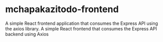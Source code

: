 # mchapakazitodo-frontend

A simple React frontend application that consumes the Express API using the axios library.
A simple React frontend that consumes the Express API backend using Axios
